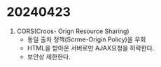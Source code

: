 # 20240423

1. CORS(Croos- Orign Resource Sharing)
    - 동일 출처 정책(Scrme-Origin Policy)을 우회
    - HTML을 받아온 서버로만 AJAX요청을 허락한다.
    - 보안상 제한한다.